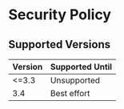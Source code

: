 # Security Policy

## Supported Versions

| Version | Supported Until |
| ------- | --------------- |
| <=3.3   | Unsupported     |
| 3.4     | Best effort     |
